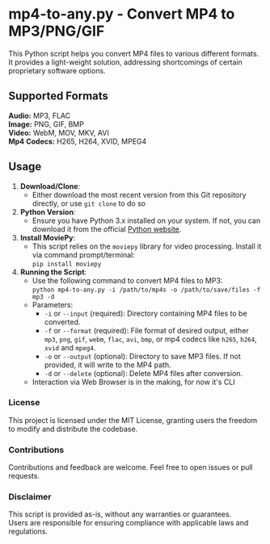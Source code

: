 # mp4-to-any.py - Convert MP4 to MP3/PNG/GIF

This Python script helps you convert MP4 files to various different formats.<br>
It provides a light-weight solution, addressing shortcomings of certain proprietary software options.

## Supported Formats
**Audio:** MP3, FLAC<br> 
**Image:** PNG, GIF, BMP<br>
**Video:** WebM, MOV, MKV, AVI<br>
**Mp4 Codecs:** H265, H264, XVID, MPEG4

## Usage
1. **Download/Clone**:
   - Either download the most recent version from this Git repository directly, or use `git clone` to do so
2. **Python Version**:
   - Ensure you have Python 3.x installed on your system. If not, you can download it from the official [Python website](https://www.python.org/downloads/).
3. **Install MoviePy**:
   - This script relies on the `moviepy` library for video processing. Install it via command prompt/terminal:<br>`pip install moviepy`
4. **Running the Script**:
    - Use the following command to convert MP4 files to MP3:<br>`python mp4-to-any.py -i /path/to/mp4s -o /path/to/save/files -f mp3 -d`
    - Parameters:
      - `-i` or `--input` (required): Directory containing MP4 files to be converted.
      - `-f` or `--format` (required): File format of desired output, either `mp3`, `png`, `gif`, `webm`, `flac`, `avi`, `bmp`, or mp4 codecs like `h265`, `h264`, `xvid` and `mpeg4`.
      - `-o` or `--output` (optional): Directory to save MP3 files. If not provided, it will write to the MP4 path.
      - `-d` or `--delete` (optional): Delete MP4 files after conversion.
   - Interaction via Web Browser is in the making, for now it's CLI

### License
This project is licensed under the MIT License, granting users the freedom to modify and distribute the codebase.

### Contributions
Contributions and feedback are welcome. Feel free to open issues or pull requests.

### Disclaimer
This script is provided as-is, without any warranties or guarantees.<br>
Users are responsible for ensuring compliance with applicable laws and regulations.
